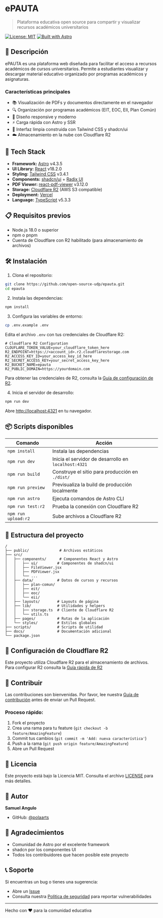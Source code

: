 # ePAUTA

> Plataforma educativa open source para compartir y visualizar recursos académicos universitarios

[![License: MIT](https://img.shields.io/badge/License-MIT-yellow.svg)](https://opensource.org/licenses/MIT)
[![Built with Astro](https://astro.badg.es/v2/built-with-astro/tiny.svg)](https://astro.build)

## 📖 Descripción

ePAUTA es una plataforma web diseñada para facilitar el acceso a recursos académicos de cursos universitarios. Permite a estudiantes visualizar y descargar material educativo organizado por programas académicos y asignaturas.

### Características principales

- 📚 Visualización de PDFs y documentos directamente en el navegador
- 🔍 Organización por programas académicos (EIT, EOC, EII, Plan Común)
- 📱 Diseño responsive y moderno
- ⚡ Carga rápida con Astro y SSR
- 🎨 Interfaz limpia construida con Tailwind CSS y shadcn/ui
- ☁️ Almacenamiento en la nube con Cloudflare R2

## 🚀 Tech Stack

- **Framework:** [Astro](https://astro.build) v4.3.5
- **UI Library:** [React](https://react.dev) v18.2.0
- **Styling:** [Tailwind CSS](https://tailwindcss.com) v3.4.1
- **Components:** [shadcn/ui](https://ui.shadcn.com) + [Radix UI](https://www.radix-ui.com)
- **PDF Viewer:** [react-pdf-viewer](https://react-pdf-viewer.dev) v3.12.0
- **Storage:** [Cloudflare R2](https://www.cloudflare.com/products/r2/) (AWS S3 compatible)
- **Deployment:** [Vercel](https://vercel.com)
- **Language:** [TypeScript](https://www.typescriptlang.org) v5.3.3

## 📋 Requisitos previos

- Node.js 18.0 o superior
- npm o pnpm
- Cuenta de Cloudflare con R2 habilitado (para almacenamiento de archivos)

## 🛠️ Instalación

1. Clona el repositorio:

```bash
git clone https://github.com/open-source-udp/epauta.git
cd epauta
```

2. Instala las dependencias:

```bash
npm install
```

3. Configura las variables de entorno:

```bash
cp .env.example .env
```

Edita el archivo `.env` con tus credenciales de Cloudflare R2:

```env
# Cloudflare R2 Configuration
CLOUFLARE_TOKEN_VALUE=your_cloudflare_token_here
R2_ENDPOINT=https://<account_id>.r2.cloudflarestorage.com
R2_ACCESS_KEY_ID=your_access_key_id_here
R2_SECRET_ACCESS_KEY=your_secret_access_key_here
R2_BUCKET_NAME=epauta
R2_PUBLIC_DOMAIN=https://yourdomain.com
```

Para obtener las credenciales de R2, consulta la [Guía de configuración de R2](./docs/GUIA_RAPIDA_R2.md).

4. Inicia el servidor de desarrollo:

```bash
npm run dev
```

Abre [http://localhost:4321](http://localhost:4321) en tu navegador.

## 📦 Scripts disponibles

| Comando | Acción |
|---------|--------|
| `npm install` | Instala las dependencias |
| `npm run dev` | Inicia el servidor de desarrollo en `localhost:4321` |
| `npm run build` | Construye el sitio para producción en `./dist/` |
| `npm run preview` | Previsualiza la build de producción localmente |
| `npm run astro` | Ejecuta comandos de Astro CLI |
| `npm run test:r2` | Prueba la conexión con Cloudflare R2 |
| `npm run upload:r2` | Sube archivos a Cloudflare R2 |

## 📁 Estructura del proyecto

```
/
├── public/              # Archivos estáticos
├── src/
│   ├── components/      # Componentes React y Astro
│   │   ├── ui/         # Componentes de shadcn/ui
│   │   ├── FileViewer.jsx
│   │   ├── PDFViewer.jsx
│   │   └── ...
│   ├── data/           # Datos de cursos y recursos
│   │   ├── plan-comun/
│   │   ├── eit/
│   │   ├── eoc/
│   │   └── eii/
│   ├── layouts/        # Layouts de página
│   ├── lib/            # Utilidades y helpers
│   │   ├── storage.ts  # Cliente de Cloudflare R2
│   │   └── utils.ts
│   ├── pages/          # Rutas de la aplicación
│   └── styles/         # Estilos globales
├── scripts/            # Scripts de utilidad
├── docs/               # Documentación adicional
└── package.json
```

## 🔧 Configuración de Cloudflare R2

Este proyecto utiliza Cloudflare R2 para el almacenamiento de archivos. Para configurar R2 consulta la [Guía rápida de R2](./docs/GUIA_RAPIDA_R2.md)

## 🤝 Contribuir

Las contribuciones son bienvenidas. Por favor, lee nuestra [Guía de contribución](./CONTRIBUTING.md) antes de enviar un Pull Request.

### Proceso rápido:

1. Fork el proyecto
2. Crea una rama para tu feature (`git checkout -b feature/AmazingFeature`)
3. Commit tus cambios (`git commit -m 'Add: nueva característica'`)
4. Push a la rama (`git push origin feature/AmazingFeature`)
5. Abre un Pull Request

## 📝 Licencia

Este proyecto está bajo la Licencia MIT. Consulta el archivo [LICENSE](./LICENSE) para más detalles.

## 👥 Autor

**Samuel Angulo**

- GitHub: [@polaarts](https://github.com/polaarts)

## 🙏 Agradecimientos

- Comunidad de Astro por el excelente framework
- shadcn por los componentes UI
- Todos los contribuidores que hacen posible este proyecto

## 📞 Soporte

Si encuentras un bug o tienes una sugerencia:

- Abre un [Issue](https://github.com/open-source-udp/epauta/issues)
- Consulta nuestra [Política de seguridad](./SECURITY.md) para reportar vulnerabilidades

---

Hecho con ❤️ para la comunidad educativa
